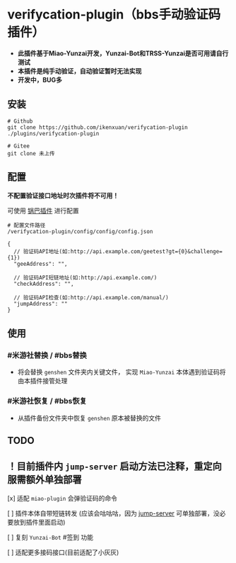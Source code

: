 # verifycation-plugin（bbs手动验证码插件）
* **此插件基于Miao-Yunzai开发，Yunzai-Bot和TRSS-Yunzai是否可用请自行测试**
* **本插件是纯手动验证，自动验证暂时无法实现**
* **开发中，BUG多**
## 安装

```
# Github
git clone https://github.com/ikenxuan/verifycation-plugin ./plugins/verifycation-plugin
```

```
# Gitee
git clone 未上传
```
## 配置
**不配置验证接口地址时次插件将不可用！**

可使用 [锅巴插件](https://github.com/guoba-yunzai/guoba-plugin.git) 进行配置
```
# 配置文件路径
/verifycation-plugin/config/config/config.json
```
```
{
  // 验证码API地址(如:http://api.example.com/geetest?gt={0}&challenge={1})
  "geeAddress": "", 

  // 验证码API短链地址(如:http://api.example.com/)
  "checkAddress": "",

  // 验证码API检查(如:http://api.example.com/manual/)
  "jumpAddress": ""
}
```
## 使用
### #米游社替换 / #bbs替换
* 将会替换 `genshen` 文件夹内关键文件， 实现 `Miao-Yunzai` 本体遇到验证码将由本插件接管处理

### #米游社恢复 / #bbs恢复
* 从插件备份文件夹中恢复 `genshen` 原本被替换的文件

## TODO

**！目前插件内 `jump-server` 启动方法已注释，重定向服需额外单独部署**
---
[x] 适配 `miao-plugin` 会弹验证码的命令

[ ] 插件本体自带短链转发 (应该会咕咕咕，因为 [jump-server](https://github.com/ikenxuan/jump-server) 可单独部署，没必要放到插件里面启动)

[ ] 复刻 `Yunzai-Bot` #签到 功能

[ ] 适配更多接码接口(目前适配了小灰灰)